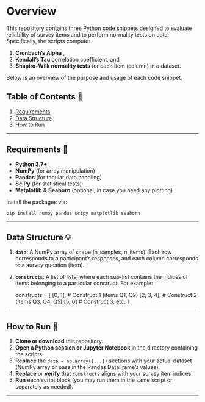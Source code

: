 # Overview
This repository contains three Python code snippets designed to evaluate reliability of survey items and to perform normality tests on data. Specifically, the scripts compute:

 1. **Cronbach’s Alpha** ,
 2. **Kendall’s Tau** correlation coefficient, and
 3. **Shapiro–Wilk normality tests** for each item (column) in a dataset.

Below is an overview of the purpose and usage of each code snippet.
## Table of Contents  :memo:

1.  [Requirements](#requirements)
2.  [Data Structure](#data-structure)
3. [How to Run](#how-to-run)

----------

## Requirements :wrench:

-   **Python 3.7+**
-   **NumPy** (for array manipulation)
-   **Pandas** (for tabular data handling)
-   **SciPy** (for statistical tests)
-   **Matplotlib** & **Seaborn** (optional, in case you need any plotting)

Install the packages via:

    pip install numpy pandas scipy matplotlib seaborn

----------

## Data Structure :bulb:

1.  **`data`**: A NumPy array of shape (n_samples, n_items). Each row corresponds to a participant’s responses, and each column corresponds to a survey question (item).
    
2.  **`constructs`**: A list of lists, where each sub-list contains the indices of items belonging to a particular construct. For example:

 

       constructs = [
        [0, 1],        # Construct 1 (items Q1, Q2)
        [2, 3, 4],     # Construct 2 (items Q3, Q4, Q5)
        [5, 6]       # Construct 3, etc.
    ]
    
    
----------

## How to Run :checkered_flag:

1.  **Clone or download** this repository.
2.  **Open a Python session or Jupyter Notebook** in the directory containing the scripts.
3.  **Replace** the `data = np.array([...])` sections with your actual dataset (NumPy array or pass in the Pandas DataFrame’s values).
4.  **Replace** or **verify** that `constructs` aligns with your survey item indices.
5.  **Run** each script block (you may run them in the same script or separately as needed).

----------

